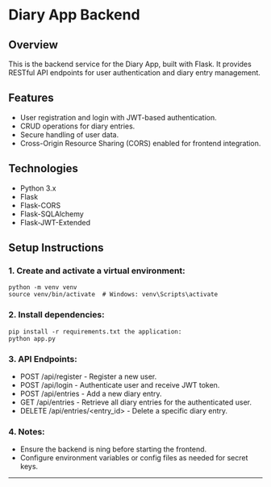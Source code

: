 # Diary App Backend

## Overview

This is the backend service for the Diary App, built with Flask. It provides RESTful API endpoints for user authentication and diary entry management.

## Features

- User registration and login with JWT-based authentication.
- CRUD operations for diary entries.
- Secure handling of user data.
- Cross-Origin Resource Sharing (CORS) enabled for frontend integration.

## Technologies

- Python 3.x
- Flask
- Flask-CORS
- Flask-SQLAlchemy
- Flask-JWT-Extended

## Setup Instructions

### 1. Create and activate a virtual environment:

   ```
   python -m venv venv
   source venv/bin/activate  # Windows: venv\Scripts\activate
   ```
   
### 2. Install dependencies:

   ```
   pip install -r requirements.txt the application:
   python app.py
   ```

### 3. API Endpoints:

- POST /api/register - Register a new user.
- POST /api/login - Authenticate user and receive JWT token.
- POST /api/entries - Add a new diary entry.
- GET /api/entries - Retrieve all diary entries for the authenticated user.
- DELETE /api/entries/<entry_id> - Delete a specific diary entry.

### 4. Notes:

- Ensure the backend is ning before starting the frontend.
- Configure environment variables or config files as needed for secret keys.



---
